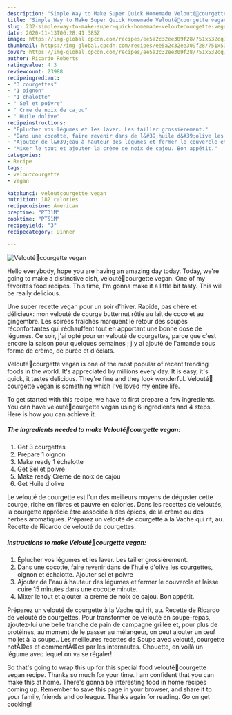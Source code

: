 ```yaml
---
description: "Simple Way to Make Super Quick Homemade Velouté🍵courgette vegan"
title: "Simple Way to Make Super Quick Homemade Velouté🍵courgette vegan"
slug: 232-simple-way-to-make-super-quick-homemade-veloutecourgette-vegan
date: 2020-11-13T06:28:41.385Z
image: https://img-global.cpcdn.com/recipes/ee5a2c32ee309f28/751x532cq70/veloute🍵courgette-vegan-photo-principale-de-la-recette.jpg
thumbnail: https://img-global.cpcdn.com/recipes/ee5a2c32ee309f28/751x532cq70/veloute🍵courgette-vegan-photo-principale-de-la-recette.jpg
cover: https://img-global.cpcdn.com/recipes/ee5a2c32ee309f28/751x532cq70/veloute🍵courgette-vegan-photo-principale-de-la-recette.jpg
author: Ricardo Roberts
ratingvalue: 4.3
reviewcount: 23988
recipeingredient:
- "3 courgettes"
- "1 oignon"
- "1 chalotte"
- " Sel et poivre"
- " Crme de noix de cajou"
- " Huile dolive"
recipeinstructions:
- "Éplucher vos légumes et les laver. Les tailler grossièrement."
- "Dans une cocotte, faire revenir dans de l&#39;huile d&#39;olive les courgettes, oignon et échalotte. Ajouter sel et poivre"
- "Ajouter de l&#39;eau à hauteur des légumes et fermer le couvercle et laisse cuire 15 minutes dans une cocotte minute."
- "Mixer le tout et ajouter la crème de noix de cajou. Bon appétit."
categories:
- Recipe
tags:
- veloutcourgette
- vegan

katakunci: veloutcourgette vegan 
nutrition: 182 calories
recipecuisine: American
preptime: "PT31M"
cooktime: "PT51M"
recipeyield: "3"
recipecategory: Dinner

---
```



![Velouté🍵courgette vegan](https://img-global.cpcdn.com/recipes/ee5a2c32ee309f28/751x532cq70/veloute🍵courgette-vegan-photo-principale-de-la-recette.jpg)

Hello everybody, hope you are having an amazing day today. Today, we're going to make a distinctive dish, velouté🍵courgette vegan. One of my favorites food recipes. This time, I'm gonna make it a little bit tasty. This will be really delicious.

Une super recette vegan pour un soir d&#39;hiver. Rapide, pas chère et délicieux: mon velouté de courge butternut rôtie au lait de coco et au gingembre. Les soirées fraîches marquent le retour des soupes réconfortantes qui réchauffent tout en apportant une bonne dose de légumes. Ce soir, j&#39;ai opté pour un velouté de courgettes, parce que c&#39;est encore la saison pour quelques semaines ; j&#39;y ai ajouté de l&#39;amande sous forme de crème, de purée et d&#39;éclats.

Velouté🍵courgette vegan is one of the most popular of recent trending foods in the world. It's appreciated by millions every day. It is easy, it's quick, it tastes delicious. They're fine and they look wonderful. Velouté🍵courgette vegan is something which I've loved my entire life.


To get started with this recipe, we have to first prepare a few ingredients. You can have velouté🍵courgette vegan using 6 ingredients and 4 steps. Here is how you can achieve it.

<!--inarticleads1-->

##### The ingredients needed to make Velouté🍵courgette vegan:

1. Get 3 courgettes
1. Prepare 1 oignon
1. Make ready 1 échalotte
1. Get  Sel et poivre
1. Make ready  Crème de noix de cajou
1. Get  Huile d&#39;olive


Le velouté de courgette est l&#39;un des meilleurs moyens de déguster cette courge, riche en fibres et pauvre en calories. Dans les recettes de veloutés, la courgette apprécie être associée à des épices, de la crème ou des herbes aromatiques. Préparez un velouté de courgette à la Vache qui rit, au. Recette de Ricardo de velouté de courgettes. 

<!--inarticleads2-->

##### Instructions to make Velouté🍵courgette vegan:

1. Éplucher vos légumes et les laver. Les tailler grossièrement.
1. Dans une cocotte, faire revenir dans de l&#39;huile d&#39;olive les courgettes, oignon et échalotte. Ajouter sel et poivre
1. Ajouter de l&#39;eau à hauteur des légumes et fermer le couvercle et laisse cuire 15 minutes dans une cocotte minute.
1. Mixer le tout et ajouter la crème de noix de cajou. Bon appétit.


Préparez un velouté de courgette à la Vache qui rit, au. Recette de Ricardo de velouté de courgettes. Pour transformer ce velouté en soupe-repas, ajoutez-lui une belle tranche de pain de campagne grillée et, pour plus de protéines, au moment de le passer au mélangeur, on peut ajouter un œuf mollet à la soupe.. Les meilleures recettes de Soupe avec velouté, courgette notÃ©es et commentÃ©es par les internautes. Chouette, en voilà un légume avec lequel on va se régaler! 

So that's going to wrap this up for this special food velouté🍵courgette vegan recipe. Thanks so much for your time. I am confident that you can make this at home. There's gonna be interesting food in home recipes coming up. Remember to save this page in your browser, and share it to your family, friends and colleague. Thanks again for reading. Go on get cooking!
